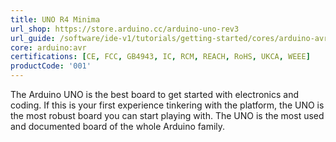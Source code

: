 ```yaml
---
title: UNO R4 Minima
url_shop: https://store.arduino.cc/arduino-uno-rev3
url_guide: /software/ide-v1/tutorials/getting-started/cores/arduino-avr
core: arduino:avr
certifications: [CE, FCC, GB4943, IC, RCM, REACH, RoHS, UKCA, WEEE]
productCode: '001'
---
```


The Arduino UNO is the best board to get started with electronics and coding. If this is your first experience tinkering with the platform, the UNO is the most robust board you can start playing with. The UNO is the most used and documented board of the whole Arduino family.